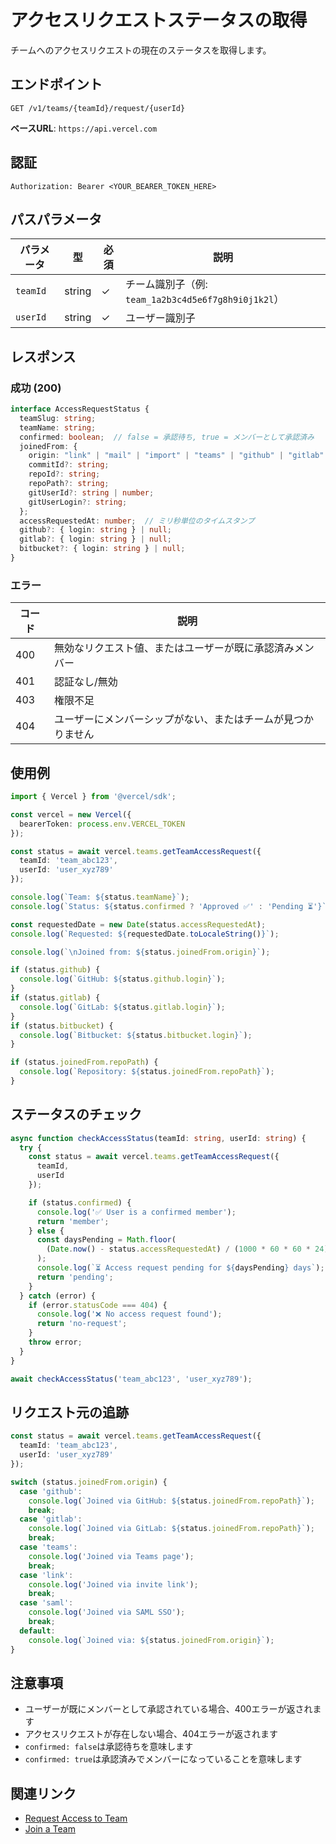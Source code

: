 # アクセスリクエストステータスの取得

チームへのアクセスリクエストの現在のステータスを取得します。

## エンドポイント

```
GET /v1/teams/{teamId}/request/{userId}
```

**ベースURL**: `https://api.vercel.com`

## 認証

```
Authorization: Bearer <YOUR_BEARER_TOKEN_HERE>
```

## パスパラメータ

| パラメータ | 型 | 必須 | 説明 |
|----------|------|------|------|
| `teamId` | string | ✓ | チーム識別子（例: `team_1a2b3c4d5e6f7g8h9i0j1k2l`） |
| `userId` | string | ✓ | ユーザー識別子 |

## レスポンス

### 成功 (200)

```typescript
interface AccessRequestStatus {
  teamSlug: string;
  teamName: string;
  confirmed: boolean;  // false = 承認待ち, true = メンバーとして承認済み
  joinedFrom: {
    origin: "link" | "mail" | "import" | "teams" | "github" | "gitlab" | "bitbucket" | "saml" | "dsync" | "feedback" | "organization-teams";
    commitId?: string;
    repoId?: string;
    repoPath?: string;
    gitUserId?: string | number;
    gitUserLogin?: string;
  };
  accessRequestedAt: number;  // ミリ秒単位のタイムスタンプ
  github?: { login: string } | null;
  gitlab?: { login: string } | null;
  bitbucket?: { login: string } | null;
}
```

### エラー

| コード | 説明 |
|-------|------|
| 400 | 無効なリクエスト値、またはユーザーが既に承認済みメンバー |
| 401 | 認証なし/無効 |
| 403 | 権限不足 |
| 404 | ユーザーにメンバーシップがない、またはチームが見つかりません |

## 使用例

```typescript
import { Vercel } from '@vercel/sdk';

const vercel = new Vercel({
  bearerToken: process.env.VERCEL_TOKEN
});

const status = await vercel.teams.getTeamAccessRequest({
  teamId: 'team_abc123',
  userId: 'user_xyz789'
});

console.log(`Team: ${status.teamName}`);
console.log(`Status: ${status.confirmed ? 'Approved ✅' : 'Pending ⏳'}`);

const requestedDate = new Date(status.accessRequestedAt);
console.log(`Requested: ${requestedDate.toLocaleString()}`);

console.log(`\nJoined from: ${status.joinedFrom.origin}`);

if (status.github) {
  console.log(`GitHub: ${status.github.login}`);
}
if (status.gitlab) {
  console.log(`GitLab: ${status.gitlab.login}`);
}
if (status.bitbucket) {
  console.log(`Bitbucket: ${status.bitbucket.login}`);
}

if (status.joinedFrom.repoPath) {
  console.log(`Repository: ${status.joinedFrom.repoPath}`);
}
```

## ステータスのチェック

```typescript
async function checkAccessStatus(teamId: string, userId: string) {
  try {
    const status = await vercel.teams.getTeamAccessRequest({
      teamId,
      userId
    });

    if (status.confirmed) {
      console.log('✅ User is a confirmed member');
      return 'member';
    } else {
      const daysPending = Math.floor(
        (Date.now() - status.accessRequestedAt) / (1000 * 60 * 60 * 24)
      );
      console.log(`⏳ Access request pending for ${daysPending} days`);
      return 'pending';
    }
  } catch (error) {
    if (error.statusCode === 404) {
      console.log('❌ No access request found');
      return 'no-request';
    }
    throw error;
  }
}

await checkAccessStatus('team_abc123', 'user_xyz789');
```

## リクエスト元の追跡

```typescript
const status = await vercel.teams.getTeamAccessRequest({
  teamId: 'team_abc123',
  userId: 'user_xyz789'
});

switch (status.joinedFrom.origin) {
  case 'github':
    console.log(`Joined via GitHub: ${status.joinedFrom.repoPath}`);
    break;
  case 'gitlab':
    console.log(`Joined via GitLab: ${status.joinedFrom.repoPath}`);
    break;
  case 'teams':
    console.log('Joined via Teams page');
    break;
  case 'link':
    console.log('Joined via invite link');
    break;
  case 'saml':
    console.log('Joined via SAML SSO');
    break;
  default:
    console.log(`Joined via: ${status.joinedFrom.origin}`);
}
```

## 注意事項

- ユーザーが既にメンバーとして承認されている場合、400エラーが返されます
- アクセスリクエストが存在しない場合、404エラーが返されます
- `confirmed: false`は承認待ちを意味します
- `confirmed: true`は承認済みでメンバーになっていることを意味します

## 関連リンク

- [Request Access to Team](/docs/services/vercel/docs/rest-api/reference/endpoints/teams/request-access-to-a-team.md)
- [Join a Team](/docs/services/vercel/docs/rest-api/reference/endpoints/teams/join-a-team.md)
